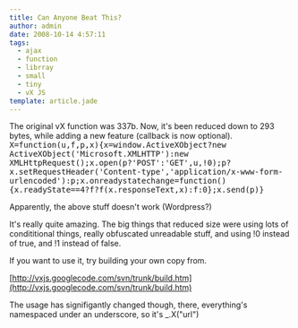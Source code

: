 ```yaml
---
title: Can Anyone Beat This?
author: admin
date: 2008-10-14 4:57:11
tags: 
  - ajax
  - function
  - librray
  - small
  - tiny
  - vX JS
template: article.jade
---
```


The original vX function was 337b. Now, it's been reduced down to 293 bytes, while adding a new feature (callback is now optional).
<tt>
X=function(u,f,p,x){x=window.ActiveXObject?new ActiveXObject('Microsoft.XMLHTTP'):new XMLHttpRequest();x.open(p?'POST':'GET',u,!0);p?x.setRequestHeader('Content-type','application/x-www-form-urlencoded'):p;x.onreadystatechange=function(){x.readyState==4?f?f(x.responseText,x):f:0};x.send(p)}</tt>

Apparently, the above stuff doesn't work (Wordpress?)

It's really quite amazing. The big things that reduced size were using lots of condititional things, really obfuscated unreadable stuff, and using !0 instead of true, and !1 instead of false.

If you want to use it, try building your own copy from.

[http://vxjs.googlecode.com/svn/trunk/build.htm](http://vxjs.googlecode.com/svn/trunk/build.htm)

The usage has signifigantly changed though, there, everything's namespaced under an underscore, so it's _.X("url")
